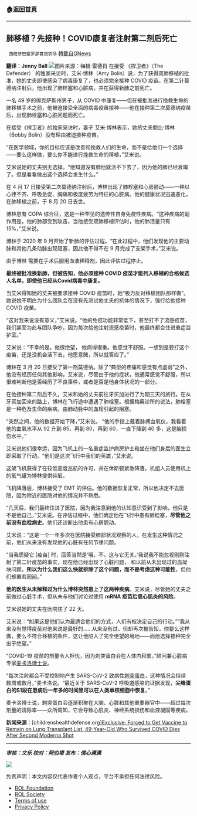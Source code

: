 ###  [:house:返回首頁](https://github.com/ourhimalayas/txt)
---


## 肺移植？先接种！COVID康复者注射第二剂后死亡
` 西班牙巴塞罗那喜悦农场` [轉載自GNews](https://gnews.org/zh-hans/1708180/)

**翻译：Jenny Ball**
![](https://assets.gnews.org/wp-content/uploads/2021/11/tempsnip03-3.png)图片来源：梅根·雷德肖
在接受 《捍卫者》（The Defender） 的独家采访时，艾米·博林（Amy Bolin）说，为了获得双肺移植的批准，她的丈夫即使感染了病毒康复了，也必须完全接种 COVID 疫苗。在第二针莫德纳注射后，他出现了肺栓塞和心脏病，并在获得新肺之前死亡。

一名 49 岁的得克萨斯州男子，从 COVID 中康复——但在被批准进行挽救生命的肺移植手术之前，他被迫接受全面的病毒疫苗接种——他在接种第二次莫德纳疫苗后，出现肺栓塞和心脏问题而死亡。

在接受《捍卫者》的独家采访时，妻子 艾米·博林表示，她的丈夫鲍比·博林（Bobby Bolin）没有理由被迫接种疫苗。

“在医学领域，你的目标应该是改善和挽救人们的生命，而不是给他们一个选择——要么这样做，要么你不能进行挽救生命的移植，”艾米说。

艾米说她的丈夫别无选择。“他知道没有肺他就活不下去了，因为他的肺已经衰竭了。但是看看做出这个选择会发生什么。”

在 4 月 17 日接受第二次莫德纳注射后，博林出现了肺栓塞和心房颤动——一种以心律不齐、呼吸急促、胸痛和极度疲劳为特征的心脏病。他的健康状况迅速恶化，在肺移植之前，于 8 月 20 日去世。

博林患有 COPA 综合征，这是一种罕见的遗传性自身免疫性疾病。“这种疾病的副作用是，他的肺部受到攻击，当他接受双肺移植评估时，他的肺活量只有 15%，”艾米说。

博林于 2020 年 9 月开始了新肺的评估过程。“在此过程中，他们发现他的主要动脉和其他几条动脉出现阻塞，因此他不得不在 9 月完成了支架手术，”艾米说。

由于博林 需要在手术后服用血液稀释剂，因此评估过程停止。

**最终被批准换新肺，但被告知，他必须接种 COVID 疫苗才能列入移植的合格候选人名单，即使他已经从Covid病毒中康复。**

当艾米得知她的丈夫被要求接种 COVID 疫苗时，她“极力反对移植团队那样做”。 她说她不明白为什么团队会在没有先测试他丈夫的抗体的情况下，强行给他接种 COVID 疫苗。

“这对我来说没有意义，”艾米说。“他的免疫功能非常低下，甚至打不了流感疫苗，我们甚至为此与团队争吵，因为每次给他注射流感疫苗时，他最终都会住进重症监护室。”

艾米说：“不幸的是，他很绝望， 他病得很重。他感觉不舒服。一想到是要打这个疫苗，还是没机会活下去，他愿意赌，所以就答应了。”

博林在 3 月 20 日接受了第一剂莫德纳。除了“典型的疼痛和感觉有点虚弱”之外，他没有经历任何其他影响，艾米说，尽管由于他的症状，他通常感觉不舒服，所以很难判断他是否经历了不良事件，或者是否是他身体状况的一部分。

在他接种第二剂后不久，艾米和她的丈夫前往牙买加进行了为期三天的旅行。在从牙买加回来的路上，博林在飞行途中遭遇了肺栓塞。根据梅奥诊所的说法，肺栓塞是一种危及生命的疾病，由肺动脉中的血栓引起的阻塞。

“突然之间，他的数据开始下降，”艾米说。 “他的手指上戴着脉搏血氧仪，我看着他的血氧水平从 92 升到 85，再到 80，再到 60，一直下降到 40 多，这是脑损伤水平。”

艾米说他们很幸运，因为飞机上的一名重症监护病房护士和坐在他们身后的医生立即采取了行动。“他们是这次飞行中我们的英雄，”艾米说。

这架飞机获得了在较低高度巡航的许可，并在休斯顿紧急降落。机组人员使用机上的氧气罐为博林提供纯氧。

飞机降落后，博林接受了 EMT 的评估。他的数据恢复正常，所以他决定不去医院，因为附近的医院对他的情况并不熟悉。

“几天后，我们最终住进了医院，因为我注意到他的认知意识受到了影响，他只是不是他自己，”艾米说。在评估过程中，他们确定他在飞行中患有肺栓塞，**尽管他之前没有血栓病史**。他们还诊断出他患有心房颤动。

艾米说：“这是一个一年多次在医院接受肺部状况观察的人，在发生这种情况之前，他们从来没有发现他的心脏有任何节律问题。

“当我质疑它 [疫苗] 时，回答当然是‘哦，不，这与它无关。’我说我不能忽视刚刚注射了第二针疫苗的事实，现在他已经出现了心脏问题， 和以前从未出现过的血凝块问题，**所以为什么我们这么快就排除了这个问题，而不是考虑这种可能性**，但他们却置若罔闻。”

**他的医生从未解释过为什么博林突然患上了这两种疾病**。艾米说，尽管她的丈夫之前做过心脏手术，但从未与他们讨论过使用 **mRNA 疫苗后患心肌炎的风险**。

艾米说她的丈夫在医院住了 22 天。

艾米说：“如果这是他们认为最适合他们的方式，人们有权决定自己的行动。”“我从来没有觉得疫苗对他来说是最好的……从来没有过。但却再次被告知，你要么这样做，要么不符合移植的条件，这让他陷入了完全绝望的境地——而他选择接种完全出于绝望。”

“COVID-19 疫苗的剂量令人担忧，因为刺突蛋白会在人体内积累，”顾问兼心脏病专家[麦卡洛博士说](https://childrenshealthdefense.org/defender/cdc-immunocompromised-fourth-covid-vaccine-booster/)。

“每次注射都会不受控制地产生 SARS-CoV-2 致病性[刺突蛋白](https://childrenshealthdefense.org/defender/covid-vaccine-spike-protein-travels-from-injection-site-organ-damage/)，这种情况会持续数周或数月，”麦卡洛说。“最近关于 SARS-CoV-2 呼吸道感染的证据发现，**尖峰蛋白的S1段在患病后一年多的时间里可以在人类单核细胞中恢复**。”

麦卡洛博士说，刺突蛋白会逐渐积聚在大脑、心脏和其他重要器官中——超过每次剂量的清除率——众所周知，它会导致心肌炎、神经系统损伤和血液凝固等疾病。

**新闻来源**：[childrenshealthdefense.org][Exclusive: Forced to Get Vaccine to Remain on Lung Transplant List, 49-Year-Old Who Survived COVID Dies After Second Moderna Shot](https://childrenshealthdefense.org/defender/bobby-amy-bolin-lung-transplant-dies-moderna-covid-vaccine/?utm_source=salsa&amp;eType=EmailBlastContent&amp;eId=42313e5d-3a92-4f7f-b998-9c5ce7efb7b3)

* * *

***审核：文乐
校对：阿伯塔
发布：信心满满***

![](https://assets.gnews.org/wp-content/uploads/2021/11/GNEWS_CH.-2.jpeg)



 

免责声明：本文内容仅代表作者个人观点，平台不承担任何法律风险。

- [ROL Foundation](https://rolfoundation.org/)
- [ROL Society](https://rolsociety.org/)
- [Terms of use](https://gnews.org/terms-of-use-3/)
- [Privacy Policy](https://gnews.org/privacy-policy/)
